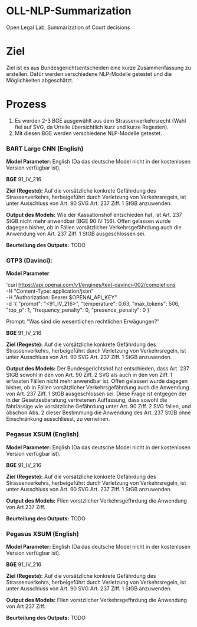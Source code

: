 # OLL-NLP-Summarization

Open Legal Lab, Summarization of Court decisions

# Ziel

Ziel ist es aus Bundesgerichtsentscheiden eine kurze Zusammenfassung zu erstellen.
Dafür werden verschiedene NLP-Modelle getestet und die Möglichkeiten abgeschätzt.

# Prozess

1. Es werden 2-3 BGE ausgewählt aus dem Strassenverkehrsrecht (Wahl fiel auf SVG, da Urteile übersichtlich kurz und kurze Regesten).
2. Mit diesen BGE werden verschiedene NLP-Modelle getestet.

### BART Large CNN (English)

**Model Parameter:** English (Da das deutsche Model nicht in der kostenlosen Version verfügbar ist).

**BGE**
91_IV_216

**Ziel (Regeste):** Auf die vorsätzliche konkrete Gefährdung des Strassenverkehrs, herbeigeführt durch Verletzung von Verkehrsregeln, ist unter Ausschluss von Art. 90 SVG Art. 237 Ziff. 1 StGB anzuwenden.

**Output des Models:** Wie der Kassationshof entschieden hat, ist Art. 237 StGB nicht mehr anwendbar (BGE 90 IV 156). Offen gelassen wurde dagegen bisher, ob in Fällen vorsätzlicher Verkehrsgefährdung auch die Anwendung von Art. 237 Ziff. 1 StGB ausgeschlossen sei.

**Beurteilung des Outputs:** TODO

### GTP3 (Davinci):

**Model Parameter**

'curl https://api.openai.com/v1/engines/text-davinci-002/completions \
 -H "Content-Type: application/json" \
 -H "Authorization: Bearer $OPENAI_API_KEY" \
 -d '{
"prompt": "<91_IV_216>",
"temperature": 0.63,
"max_tokens": 506,
"top_p": 1,
"frequency_penalty": 0,
"presence_penalty": 0
}'

Prompt: "Was sind die wesentlichen rechtlichen Erwägungen?"

**BGE**
91_IV_216

**Ziel (Regeste):** Auf die vorsätzliche konkrete Gefährdung des Strassenverkehrs, herbeigeführt durch Verletzung von Verkehrsregeln, ist unter Ausschluss von Art. 90 SVG Art. 237 Ziff. 1 StGB anzuwenden.

**Output des Models:**
Der Bundesgerichtshof hat entschieden, dass Art. 237 StGB sowohl in den von Art. 90 Ziff. 2 SVG als auch in den von Ziff. 1 erfassten Fällen nicht mehr anwendbar ist. Offen gelassen wurde dagegen bisher, ob in Fällen vorsätzlicher Verkehrsgefährdung auch die Anwendung von Art. 237 Ziff. 1 StGB ausgeschlossen sei. Diese Frage ist entgegen der in der Gesetzesberatung vertretenen Auffassung, dass sowohl die fahrlässige wie vorsätzliche Gefährdung unter Art. 90 Ziff. 2 SVG fallen, und obschon Abs. 2 dieser Bestimmung die Anwendung des Art. 237 StGB ohne Einschränkung ausschliesst, zu verneinen.

### Pegasus XSUM (English)

**Model Parameter:** English (Da das deutsche Model nicht in der kostenlosen Version verfügbar ist).

**BGE**
91_IV_216

**Ziel (Regeste):** Auf die vorsätzliche konkrete Gefährdung des Strassenverkehrs, herbeigeführt durch Verletzung von Verkehrsregeln, ist unter Ausschluss von Art. 90 SVG Art. 237 Ziff. 1 StGB anzuwenden.

**Output des Models:** Fllen vorstzlicher Verkehrsgefhrdung die Anwendung von Art 237 Ziff.

**Beurteilung des Outputs:** TODO

### Pegasus XSUM (English)

**Model Parameter:** English (Da das deutsche Model nicht in der kostenlosen Version verfügbar ist).

**BGE**
91_IV_216

**Ziel (Regeste):** Auf die vorsätzliche konkrete Gefährdung des Strassenverkehrs, herbeigeführt durch Verletzung von Verkehrsregeln, ist unter Ausschluss von Art. 90 SVG Art. 237 Ziff. 1 StGB anzuwenden.

**Output des Models:** Fllen vorstzlicher Verkehrsgefhrdung die Anwendung von Art 237 Ziff.

**Beurteilung des Outputs:** TODO
